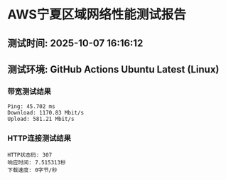 # AWS宁夏区域网络性能测试报告
## 测试时间: 2025-10-07 16:16:12
## 测试环境: GitHub Actions Ubuntu Latest (Linux)

### 带宽测试结果
```
Ping: 45.702 ms
Download: 1170.83 Mbit/s
Upload: 581.21 Mbit/s
```

### HTTP连接测试结果
```
HTTP状态码: 307
响应时间: 7.515313秒
下载速度: 0字节/秒
```

